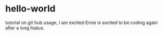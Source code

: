 # hello-world
tutorial on git hub usage, I am excited
Ernie is excited to be coding again after a long hiatus.
